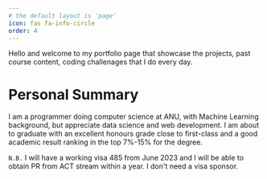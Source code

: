 ```yaml
---
# the default layout is 'page'
icon: fas fa-info-circle
order: 4
---
```


<!-- > Add Markdown syntax content to file `_tabs/about.md`{: .filepath } and it will show up on this page.
{: .prompt-tip } -->

Hello and welcome to my portfolio page that showcase the projects, past course content, coding challenages that I do every day. 

# Personal Summary

I am a programmer doing computer science at ANU, with Machine Learning background, but appreciate data science and web development. I am about to graduate with an excellent honours grade close to first-class and a good academic result ranking in the top 7%-15% for the degree.

`N.B.` I will have a working visa 485 from June 2023 and I will be able to obtain PR from ACT stream within a year. I don't need a visa sponsor.
